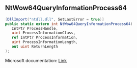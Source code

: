## NtWow64QueryInformationProcess64

```csharp
[DllImport("ntdll.dll", SetLastError = true)]
public static extern int NtWow64QueryInformationProcess64(
   IntPtr ProcessHandle,
   uint ProcessInformationClass,
   ref IntPtr ProcessInformation,
   uint ProcessInformationLength,
   out uint ReturnLength
);
```

Microsoft documentation: [Link](https://docs.microsoft.com/en-us/windows/win32/api/wow64apiset/nf-wow64apiset-iswow64process2)

